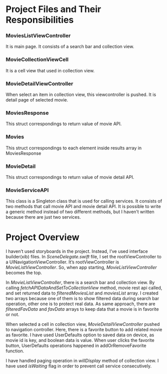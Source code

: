 # Project Files and Their Responsibilities

### MoviesListViewController

It is main page. It consists of a search bar and collection view.<br/>

### MovieCollectionViewCell

It is a cell view that used in collection view.<br/>

### MovieDetailViewController

When select an item in collection view, this viewcontroller is pushed. It is detail page of selected movie.<br/>

### MoviesResponse

This struct correspondings to return value of movie API.<br/>

### Movies

This struct correspondings to each element inside results array in MoviesResponse<br/>

### MovieDetail

This struct correspondings to return value of movie detail API.<br/>

### MovieServiceAPI 

This class is a Singleton class that is used for calling services. It consists of two methods that call movie API and movie detail API. It is possible to write a generic method instead of two different methods, but I haven’t written because there are just two services.

  

# Project Overview

I haven’t used storyboards in the project. Instead, I’ve used interface builder(xib) files. In *SceneDelegate.swift* file, I set the rootViewController to a UINavigationViewController. It’s rootViewController is *MovieListViewController*. So, when app starting, *MovieListViewController* becomes the top.

In *MovieListViewController*, there is a search bar and collection view. By calling *fetchAPIDataAndSetToCollectionView* method, movie rest api called, and set returned data to *filteredMoviesList* and *moviesList* array. I created two arrays because one of them is to show filtered data during search bar operation, other one is to protect real data. As same approach, there are *filteredFavData* and *favData* arrays to keep data that a movie is in favorite or not.

When selected a cell in collection view, *MovieDetailViewController* pushed to navigation controller. Here, there is a favorite button to add related movie as favorite. I have used UserDefaults option to saved data on device, as movie id is key, and boolean data is value. When user clicks the favorite button, UserDefaults operations happened in addOrRemoveFavorite function.

I have handled paging operation in *willDisplay* method of collection view. I have used *isWaiting* flag in order to prevent call service consecutively.


